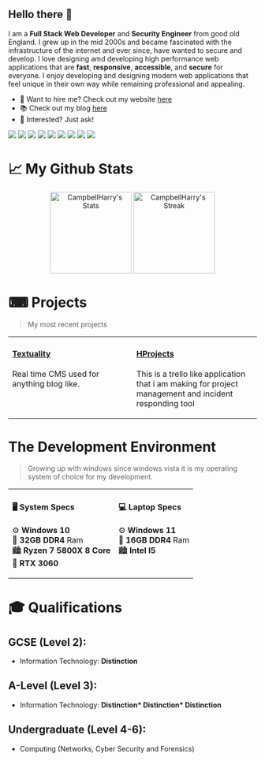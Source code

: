 ## Hello there 👋

I am a **Full Stack Web Developer** and **Security Engineer** from good old England. I grew up in the mid 2000s and became fascinated with the infrastructure of the internet and ever since, have wanted to secure and develop.
I love designing amd developing high performance web applications that are **fast**, **responsive**, **accessible**, and **secure** for everyone.
I enjoy developing and designing modern web applications that feel unique in their own way while remaining professional and appealing.
<ul>
  <li>
    💼 Want to hire me? Check out my website <a href="https://hdev.uk">here</a>
  </li>
  <li>
    📚 Check out my blog <a href="https://hdev.uk/blog">here</a>
  </li>
  <li>
    💬 Interested? Just ask!
  </li>
</ul>

<div class="badges-intro">
  
<img src="https://img.shields.io/badge/JavaScript-F7DF1E?style=for-the-badge&logo=JavaScript&logoColor=white">
<img src="https://img.shields.io/badge/Node.js-43853D?style=for-the-badge&logo=node.js&logoColor=white">
<img src="https://img.shields.io/badge/TypeScript-007ACC?style=for-the-badge&logo=typescript&logoColor=white">
<img src="https://img.shields.io/badge/HTML5-E34F26?style=for-the-badge&logo=html5&logoColor=white">
<img src="https://img.shields.io/badge/CSS3-1572B6?style=for-the-badge&logo=css3&logoColor=white">
<img src="https://img.shields.io/badge/React-20232A?style=for-the-badge&logo=react&logoColor=61DAFB">
<img src="https://img.shields.io/badge/Tailwind_CSS-38B2AC?style=for-the-badge&logo=tailwind-css&logoColor=white">
<img src="https://img.shields.io/badge/MySQL-00000F?style=for-the-badge&logo=mysql&logoColor=white">
<img src="https://img.shields.io/badge/Next.js-000?logo=nextdotjs&logoColor=fff&style=for-the-badge">

</div>

# 📈 My Github Stats 
<div align="center">
    <img src="https://github-readme-stats.vercel.app/api?username=CampbellHarry&theme=tokyonight&show_icons=true&hide_border=true&count_private=true" alt="CampbellHarry's Stats" height="165">
    <img src="https://github-readme-streak-stats.herokuapp.com/?user=CampbellHarry&theme=tokyonight&hide_border=true" alt="CampbellHarry's Streak" height="165">
</div>

# ⌨ Projects

> My most recent projects

<div>
  <table>
    <tr>
  <td valign="top" width="50%">
    
  #### <a href="https://github.com/Hdev-Group/Textuality">Textuality</a>

  Real time CMS used for anything blog like.
  </td>

  <td valign="top" width="50%">
    
  #### <a href="https://github.com/Hdev-Group/HProjects">HProjects</a>

  This is a trello like application that i am making for project management and incident responding tool
  </td>
  </tr>
  </table>
  </div>

# The Development Environment

> Growing up with windows since windows vista it is my operating system of choice for my development.

<div>
  <table>
    <tr>
  <td valign="top">
  
  #### 🖥 System Specs

  ⚙ **Windows 10** <br>
  🐏 **32GB DDR4** Ram <Br>
   🏙 **Ryzen 7 5800X 8 Core** <br>
   🤖 **RTX 3060**
  
  </td>
  <td valign="top">
  
  #### 💻 Laptop Specs

  ⚙ **Windows 11** <br>
  🐏 **16GB DDR4** Ram <Br>
   🏙 **Intel I5** <br>
  </td>
    </tr>
  </table>
</div>

# 🎓 Qualifications
## GCSE (Level 2):
- Information Technology: <b>Distinction</b>
## A-Level (Level 3):
- Information Technology: <b>Distinction* Distinction* Distinction</b>
## Undergraduate (Level 4-6):
- Computing (Networks, Cyber Security and Forensics)
